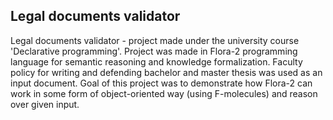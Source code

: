 ## Legal documents validator

Legal documents validator - project made under the university course 'Declarative programming'. Project was made in Flora-2 programming language for semantic reasoning and knowledge formalization.
Faculty policy for writing and defending bachelor and master thesis was used as an input document. Goal of this project was to demonstrate how Flora-2 can work in some form of object-oriented way (using F-molecules) and reason over given input.
